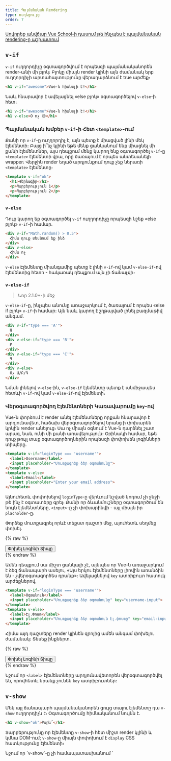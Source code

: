 ```yaml
---
title: Պայմանական Rendering
type: ուղեցույց
order: 7
---
```


<div class="vueschool"><a href="https://vueschool.io/lessons/vuejs-conditionals?friend=vuejs" target="_blank" rel="sponsored noopener" title="Սովորեք թե ինչպես է պայմանական rendering-ը աշխատում Vue School-ի հետ">Սովորեք անվճար Vue School-ի դասում թե ինչպես է պայմանական rendering-ը աշխատում</a></div>

## `v-if`

`v-if` ուղղորդիչը օգտագործվում է որպեսզի պայմանականորեն render-անի մի բլոկ։ Բլոկը միայն render կլինի այն ժամանակ երբ ուղղորդիչի արտահայտությունը վերադարձնում է true արժեք։

``` html
<h1 v-if="awesome">Vue-ն հիանալի է!</h1>
```

Նաև հնարավոր է ավելացնել «else բլոկ» օգտագործելով `v-else`-ի հետ։

``` html
<h1 v-if="awesome">Vue-ն հիանալի է!</h1>
<h1 v-else>Օ ոչ 😢</h1>
```

### Պայմանական Խմբեր `v-if`-ի Հետ `<template>`-ում

Քանի որ `v-if`-ը ուղղորդիչ է, այն պետք է միացված լինի մեկ էլեմենտի։ Բայց ի՞նչ կլինի եթե մենք ցանկանում ենք միացնել մի քանի էլեմենտներ, այս դեպքում մենք կարող ենք օգտագործել `v-if`-ը `<template>` էլեմենտի վրա, որը ծառայում է որպես անտեսանելի wrapper։ Վերջին render եղած արդյունքում դուք չեք ներառի `<template>` էլեմենտը։

``` html
<template v-if="ok">
  <h1>Վերնագիր</h1>
  <p>Պարբերություն 1</p>
  <p>Պարբերություն 2</p>
</template>
```

### `v-else`

Դուք կարող եք օգտագործել `v-if` ուղղորդիչը որպեսզի նշեք «else բլոկ» `v-if`-ի համար․

``` html
<div v-if="Math.random() > 0.5">
  Հիմա դուք տեսնում եք ինձ
</div>
<div v-else>
  Հիմա ոչ
</div>
```

`v-else` Էլեմենտը միանգամից պետք է լինի `v-if`-ով կամ `v-else-if`-ով էլեմենտից հետո - հակառակ դեպքում այն չի ճանաչվի։

### `v-else-if`

> Նոր 2.1.0+-ի մեջ

`v-else-if`-ը, ինչպես անունը առաջարկում է, ծառայում է որպես «else if բլոկ» `v-if`-ի համար։ Այն նաև կարող է շղթայված լինել բազմաթիվ անգամ․

```html
<div v-if="type === 'A'">
  Ա
</div>
<div v-else-if="type === 'B'">
  Բ
</div>
<div v-else-if="type === 'C'">
  Գ
</div>
<div v-else>
  Ոչ Ա/Բ/Գ
</div>
```

Նման լինելով `v-else`-ին, `v-else-if` էլեմենտը պետք է անմիջապես հետևի `v-if`-ով կամ `v-else-if`-ով էլեմենտի։

### Վերօգտագործվող Էլեմենտների Կառավարումը `key`-ով

Vue-ն փորձում է render անել էլեմենտները որքան հնարավոր է արդյունավետ, հաճախ վերօգտագործելով նրանց ի փոխարեն կրկին render անելուց։ Սա ոչ միայն օգնում է Vue-ն դարձնել շատ արագ, նաև ունի մի քանի առավելություն։ Օրինակի համար, եթե դուք թույլ տաք օգտագործողներին որպեսզի փոփոխեն լոգինների տիպերը․

``` html
<template v-if="loginType === 'username'">
  <label>Username</label>
  <input placeholder="Մուտքագրեք ձեր օգտանունը">
</template>
<template v-else>
  <label>Email</label>
  <input placeholder="Enter your email address">
</template>
```

Այնուհետև փոփոխելով `loginType`-ը վերևում նշված կոդում չի ջնջի թե ինչ է օգտատերը գրել։ Քանի որ ձևանմուշները օգտագործում են նույն էլեմենտները, `<input>`-ը չի փոխարինվի - այլ միայն իր `placholder`-ը։

Փորձեք մուտքագրել որևէ տեքստ դաշտի մեջ, այուհետև սեղմեք փոխել․

{% raw %}
<div id="no-key-example" class="demo">
  <div>
    <template v-if="loginType === 'username'">
      <label>Օգտանուն</label>
      <input placeholder="Մուտքագրեք ձեր օգտանունը">
    </template>
    <template v-else>
      <label>Էլ․Փոստ</label>
      <input placeholder="Մուտքագրեք ձեր օգտանուն էլ․փոստը">
    </template>
  </div>
  <button @click="toggleLoginType">Փոխել Լոգինի Տիպը</button>
</div>
<script>
new Vue({
  el: '#no-key-example',
  data: {
    loginType: 'username'
  },
  methods: {
    toggleLoginType: function () {
      return this.loginType = this.loginType === 'username' ? 'email' : 'username'
    }
  }
})
</script>
{% endraw %}

Ամեն դեպքում սա միշտ ցանկալի չէ, այնպես որ Vue-ն առաջարկում է ձեզ ճանապարհ ասելու, «Այս երկու էլեմենտները լիովին առանձին են - չվերօգտագործես դրանք»։ Ավելացնելով `key` ատրիբուտ հատուկ արժեքներով․

``` html
<template v-if="loginType === 'username'">
  <label>Օգտանուն</label>
  <input placeholder="Մուտքագրեք ձեր օգտանունը" key="username-input">
</template>
<template v-else>
  <label>Էլ․Փոստ</label>
  <input placeholder="Մուտքագրեք ձեր օգտանուն էլ․փոստը" key="email-input">
</template>
```

Հիմա այդ դաշտերը render կլինեն զրոյից ամեն անգամ փոխելու ժամանակ։ Տեսեք ինքներտ․

{% raw %}
<div id="key-example" class="demo">
  <div>
    <template v-if="loginType === 'username'">
      <label>Username</label>
      <input placeholder="Մուտքագրեք ձեր օգտանունը" key="username-input">
    </template>
    <template v-else>
      <label>Email</label>
      <input placeholder="Մուտքագրեք ձեր օգտանուն էլ․փոստը" key="email-input">
    </template>
  </div>
  <button @click="toggleLoginType">Փոխել Լոգինի Տիպը</button>
</div>
<script>
new Vue({
  el: '#key-example',
  data: {
    loginType: 'username'
  },
  methods: {
    toggleLoginType: function () {
      return this.loginType = this.loginType === 'username' ? 'email' : 'username'
    }
  }
})
</script>
{% endraw %}

Նշում որ `<label>` էլեմենտները արդյունավետորեն վերօգտագործվել են, որովհետև նրանք չունեն `key` ատրիբուտներ։

## `v-show`

Մեկ այլ ճանապարհ պայմանականորեն ցույց տալու էլեմենտը դա `v-show` ուղղորդիչն է։ Օգտագործումը հիմնականում նույնն է․

``` html
<h1 v-show="ok">Բարև՜</h1>
```

Տարբերությունը որ էլեմենտը `v-show`-ի հետ միշտ render կլինի և կմնա DOM-ում; `v-show`-ը միայն փոփոխում է `display` CSS հատկությունը էլեմենտի։

<p class="tip">Նշում որ `v-show`-ը չի համապատասխանում `<template>` էլեմենտի հետ, և չի աշխատում `v-else`-ի հետ։</p>

## `v-if` ընդեմ `v-show`

`v-if`-ը «իրական» պայմանական rendering է որովհետև այն համոզվում է որ event listener-ները և ժառանգող կոմպոնենտները պայմանական բլոկներում համապատասխանորեն ոչնչացված և վերստեղծված են փոփոխությունների ժամանակ։

`v-if`-ը նաև **ծույլ է**․ եթե պայմանը false-է սկզբնական render-ում, այն ոչինչ չի անի - պայմանական բլոկը render չի լինի մինչև պայմանը կդառնա true առաջին անգամ։

համեմատելով, `v-show`-ը ավելի պարզ է - էլեմենտը միշտ render կլինի անկախ սկզբնական պայմանից, CSS-ով հիմք ունեցող փոփոխությամբ։

Հիմնականում, `v-if`-ունի ավելի շատ փոփոխությունների ծախս իսկ `v-show`-ը ունի ավելի շատ սկզբնական render—ի ծախս։ Այնպես որ նախընտրեք `v-show`-ը եթե դուք պետք է փոփոխեք ինչոր մի բան շատ հաճախ, և `v-if`-ը եթե պայմանը անհավանական է որ կփոփոխվի runtime-ի ժամանակ։

## `v-if`-ը `v-for`-ի հետ

<p class="tip">Օգտագործելով `v-if` և `v-for` միասին **խորհուրդ չի տրվում**։ Նայեք [ոճի ուղեցույցը](/v2/style-guide/#Avoid-v-if-with-v-for-essential) հավելյալ ինֆորմացիայի համար։</p>

Երբ օգտագործված է `v-if`-ի հետ, `v-for`-ը ունի ավելի ավելի բարձր գերակայություն քան `v-if`-ը։ Նայեք <a href="../guide/list.html#v-for-with-v-if">ցուցակի rendering-ի ուղեցույցը</a> ավելի մանրամասների համար։
